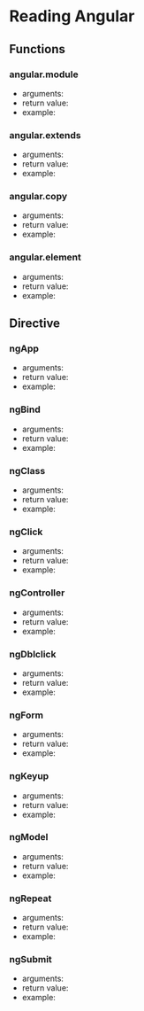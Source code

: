 # Reading Angular

## Functions

### angular.module

  * arguments:
  * return value:
  * example:

### angular.extends

  * arguments:
  * return value:
  * example:

### angular.copy

  * arguments:
  * return value:
  * example:

### angular.element

  * arguments:
  * return value:
  * example:

## Directive

### ngApp

* arguments:
* return value:
* example:

### ngBind

* arguments:
* return value:
* example:

### ngClass

* arguments:
* return value:
* example:

### ngClick

* arguments:
* return value:
* example:

### ngController

* arguments:
* return value:
* example:

### ngDblclick

* arguments:
* return value:
* example:

### ngForm

* arguments:
* return value:
* example:

### ngKeyup

* arguments:
* return value:
* example:

### ngModel

* arguments:
* return value:
* example:

### ngRepeat

* arguments:
* return value:
* example:

### ngSubmit

* arguments:
* return value:
* example:
